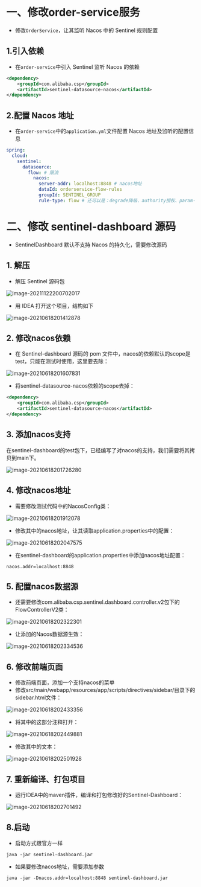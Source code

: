 # 一、修改order-service服务

- 修改`OrderService`，让其监听 Nacos 中的 Sentinel 规则配置

## 1.引入依赖

- 在`order-service`中引入 Sentinel 监听 Nacos 的依赖

```xml
<dependency>
    <groupId>com.alibaba.csp</groupId>
    <artifactId>sentinel-datasource-nacos</artifactId>
</dependency>
```

## 2.配置 Nacos 地址

- 在`order-service`中的`application.yml`文件配置 Nacos 地址及监听的配置信息

```yaml
spring:
  cloud:
    sentinel:
      datasource:
        flow: # 限流
          nacos:
            server-addr: localhost:8848 # nacos地址
            dataId: orderservice-flow-rules
            groupId: SENTINEL_GROUP
            rule-type: flow # 还可以是：degrade降级、authority授权、param-flow热点限流
```

# 二、修改 sentinel-dashboard 源码

- SentinelDashboard 默认不支持 Nacos 的持久化，需要修改源码

## 1. 解压

- 解压 Sentinel 源码包

![image-20211122200702017](pics/image-20211122200702017.png)

- 用 IDEA 打开这个项目，结构如下

![image-20210618201412878](pics/image-20210618201412878.png)

## 2. 修改nacos依赖

- 在 Sentinel-dashboard 源码的 pom 文件中，nacos的依赖默认的scope是test，只能在测试时使用，这里要去除：

![image-20210618201607831](pics/image-20210618201607831.png)

- 将sentinel-datasource-nacos依赖的scope去掉：

```xml
<dependency>
    <groupId>com.alibaba.csp</groupId>
    <artifactId>sentinel-datasource-nacos</artifactId>
</dependency>
```

## 3. 添加nacos支持

在sentinel-dashboard的test包下，已经编写了对nacos的支持，我们需要将其拷贝到main下。

![image-20210618201726280](pics/image-20210618201726280.png)

## 4. 修改nacos地址

- 需要修改测试代码中的NacosConfig类：

![image-20210618201912078](pics/image-20210618201912078.png)

- 修改其中的nacos地址，让其读取application.properties中的配置：

![image-20210618202047575](pics/image-20210618202047575.png)

- 在sentinel-dashboard的application.properties中添加nacos地址配置：

```properties
nacos.addr=localhost:8848
```

## 5. 配置nacos数据源

- 还需要修改com.alibaba.csp.sentinel.dashboard.controller.v2包下的FlowControllerV2类：

![image-20210618202322301](pics/image-20210618202322301.png)

- 让添加的Nacos数据源生效：

![image-20210618202334536](pics/image-20210618202334536.png)

## 6. 修改前端页面

- 修改前端页面，添加一个支持nacos的菜单
- 修改src/main/webapp/resources/app/scripts/directives/sidebar/目录下的sidebar.html文件：

![image-20210618202433356](pics/image-20210618202433356.png)

- 将其中的这部分注释打开：

![image-20210618202449881](pics/image-20210618202449881.png)

- 修改其中的文本：

![image-20210618202501928](pics/image-20210618202501928.png)

## 7. 重新编译、打包项目

- 运行IDEA中的maven插件，编译和打包修改好的Sentinel-Dashboard：

![image-20210618202701492](pics/image-20210618202701492.png)

## 8.启动

- 启动方式跟官方一样

```shell
java -jar sentinel-dashboard.jar
```

- 如果要修改nacos地址，需要添加参数

```shell
java -jar -Dnacos.addr=localhost:8848 sentinel-dashboard.jar
```
